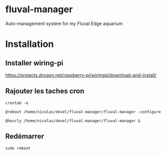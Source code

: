 # fluval-manager
Auto-management system for my Fluval Edge aquarium

# Installation
## Installer wiring-pi

https://projects.drogon.net/raspberry-pi/wiringpi/download-and-install/

## Rajouter les taches cron

`crontab -e`

`@reboot /home/nicolas/devel/fluval-manager/fluval-manager -configure`

`@hourly /home/nicolas/devel/fluval-manager/fluval-manager &`

## Redémarrer

`sudo reboot`
